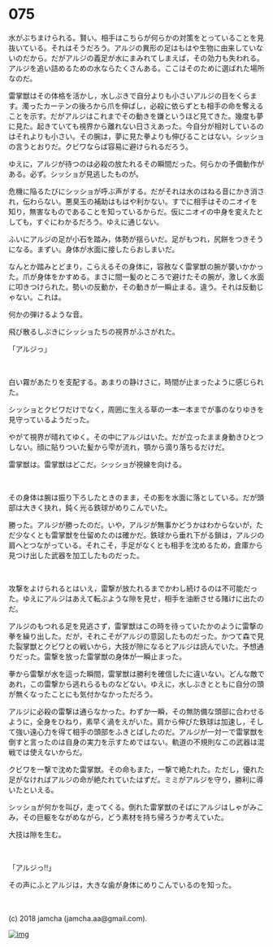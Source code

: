 # 075

水がぶちまけられる。賢い。相手はこちらが何らかの対策をとっていることを見抜いている。それはそうだろう。アルジの異形の足はもはや生物に由来していないのだから。だがアルジの義足が水にまみれてしまえば，その効力も失われる。アルジを追い詰めるための水ならたくさんある。ここはそのために選ばれた場所なのだ。  

雷掌獣はその体格を活かし，水しぶきで自分よりも小さいアルジの目をくらます。濁ったカーテンの後ろから爪を伸ばし，必殺に依らずとも相手の命を奪えることを示す。だがアルジはこれまでその動きを嫌というほど見てきた。幾度も夢に見た。起きていても視界から離れない日さえあった。今自分が相対しているのはそれよりも小さい。その腕は，夢に見た拳よりも伸びることはない。シッショの言うとおりだ。クビワならば容易に避けられるだろう。  

ゆえに，アルジが待つのは必殺の放たれるその瞬間だった。何らかの予備動作がある。必ず。シッショが見逃したものが。  

危機に陥るたびにシッショが呼ぶ声がする。だがそれは水のはねる音にかき消され，伝わらない。悪臭玉の補助はもはや利かない。すでに相手はそのニオイを知り，無害なものであることを知っているからだ。仮にニオイの中身を変えたとしても，すぐにわかるだろう。ゆえに通じない。  

ふいにアルジの足が小石を踏み，体勢が揺らいだ。足がもつれ，尻餅をつきそうになる。まずい。身体が水面に接したらおしまいだ。  

なんとか踏みとどまり，こらえるその身体に，容赦なく雷掌獣の腕が襲いかかった。爪が身体をかすめる。まさに間一髪のところで避けたその腕が，激しく水面に叩きつけられた。勢いの反動か，その動きが一瞬止まる。違う。それは反動じゃない。これは。  

何かの弾けるような音。  

飛び散るしぶきにシッショたちの視界がふさがれた。  

「アルジっ」  

<br>  

白い霧があたりを支配する。あまりの静けさに，時間が止まったように感じられた。  

シッショとクビワだけでなく，周囲に生える草の一本一本までが事のなりゆきを見守っているようだった。  

やがて視界が晴れてゆく。その中にアルジはいた。だが立ったまま身動きひとつしない。顔に貼りついた髪から雫が流れ，顎から滴り落ちるだけだ。  

雷掌獣は。雷掌獣はどこだ。シッショが視線を向ける。  

<br>  

その身体は腕は振り下ろしたときのまま，その影を水面に落としている。だが頭部は大きく抉れ，鈍く光る鉄球がめりこんでいた。  

勝った。アルジが勝ったのだ。いや，アルジが無事かどうかはわからないが，ただ少なくとも雷掌獣を仕留めたのは確かだ。鉄球から垂れ下がる鎖は，アルジの肩へとつながっている。それこそ，手足がなくとも相手を沈めるため，倉庫から見つけ出した武器を加工したものだった。  

<br>  

攻撃をよけられるとはいえ，雷撃が放たれるまでかわし続けるのは不可能だった。ゆえにアルジはあえて転ぶような隙を見せ，相手を油断させる賭けに出たのだ。  

アルジのもつれる足を見逃さず，雷掌獣はこの時を待っていたかのように雷撃の拳を繰り出した。だが，それこそがアルジの意図したものだった。かつて森で見た裂掌獣とクビワとの戦いから，大技が隙になるとアルジは読んでいた。予想通りだった。雷撃を放った雷掌獣の身体が一瞬止まった。  

拳から雷撃が水を這った瞬間，雷掌獣は勝利を確信したに違いない。どんな敵であれ，この雷撃から逃れらるものなどない。ゆえに，水しぶきとともに自分の頭が無くなったことにも気付かなかっただろう。  

アルジに必殺の雷撃は通らなかった。わずか一瞬，その無防備な頭部に合わせるように，全身をひねり，素早く渦をえがいた。肩から伸びた鉄球は加速し，そして強い遠心力を得て相手の頭部をふきとばしたのだ。アルジが一対一で雷掌獣を倒すと言ったのは自身の実力を示すためではない。軌道の不規則なこの武器は混戦では使えないからだ。  

クビワを一撃で沈めた雷掌獣。その命もまた，一撃で絶たれた。ただし，優れた足がなければアルジの命が絶たれていたはずだ。ミミがアルジを守り，勝利に導いたといえる。  

シッショが何かを叫び，走ってくる。倒れた雷掌獣のそばにアルジはしゃがみこみ，その巨躯をながめながら，どう素材を持ち帰ろうか考えていた。  

大技は隙を生む。  

<br>  

「アルジっ!!」  

その声にふとアルジは，大きな歯が身体にめりこんでいるのを知った。  

<br>  
<br>  
(c) 2018 jamcha (jamcha.aa@gmail.com).  

[![img](http://i.creativecommons.org/l/by-nc-sa/4.0/88x31.png)](http://creativecommons.org/licenses/by-nc-sa/4.0/deed)